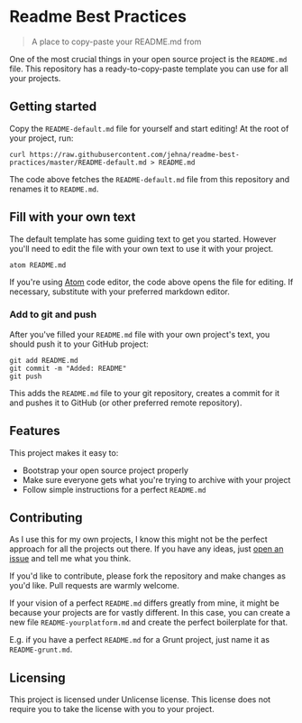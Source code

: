 # Readme Best Practices
> A place to copy-paste your README.md from

One of the most crucial things in your open source project is the `README.md`
file. This repository has a ready-to-copy-paste template you can use for all
your projects.

## Getting started

Copy the `README-default.md` file for yourself and start editing! At the root of
your project, run:

```shell
curl https://raw.githubusercontent.com/jehna/readme-best-practices/master/README-default.md > README.md
```

The code above fetches the `README-default.md` file from this repository and
renames it to `README.md`.

## Fill with your own text

The default template has some guiding text to get you started. However you'll
need to edit the file with your own text to use it with your project.

```shell
atom README.md
```

If you're using [Atom](https://atom.io/) code editor, the code above opens the
file for editing. If necessary, substitute with your preferred markdown editor.

### Add to git and push

After you've filled your `README.md` file with your own project's text, you
should push it to your GitHub project:

```shell
git add README.md
git commit -m "Added: README"
git push
```

This adds the `README.md` file to your git repository, creates a commit for it
and pushes it to GitHub (or other preferred remote repository).

## Features

This project makes it easy to:
* Bootstrap your open source project properly
* Make sure everyone gets what you're trying to archive with your project
* Follow simple instructions for a perfect `README.md`

## Contributing

As I use this for my own projects, I know this might not be the perfect approach
for all the projects out there. If you have any ideas, just
[open an issue][issues] and tell me what you think.

If you'd like to contribute, please fork the repository and make changes as
you'd like. Pull requests are warmly welcome.

If your vision of a perfect `README.md` differs greatly from mine, it might be
because your projects are for vastly different. In this case, you can create a
new file `README-yourplatform.md` and create the perfect boilerplate for that.

E.g. if you have a perfect `README.md` for a Grunt project, just name it as
`README-grunt.md`.

## Licensing

This project is licensed under Unlicense license. This license does not require
you to take the license with you to your project.

[issues]:https://github.com/jehna/readme-best-practices/issues/new
